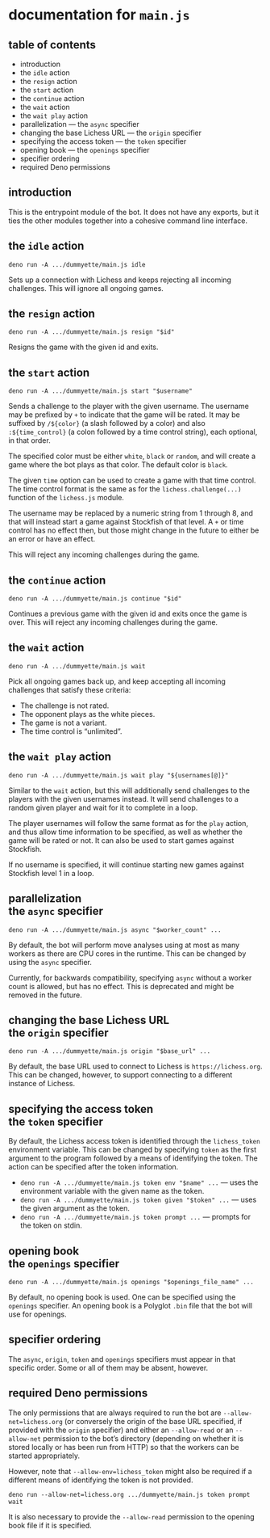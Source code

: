documentation for `main.js`
===

table of contents
---

- introduction
- the `idle` action
- the `resign` action
- the `start` action
- the `continue` action
- the `wait` action
- the `wait play` action
- parallelization — the `async` specifier
- changing the base Lichess URL — the `origin` specifier
- specifying the access token — the `token` specifier
- opening book — the `openings` specifier
- specifier ordering
- required Deno permissions

introduction
---

This is the entrypoint module of the bot. It does not have any exports, but it ties the other modules together into a cohesive command line interface.

the `idle` action
---

~~~
deno run -A .../dummyette/main.js idle
~~~

Sets up a connection with Lichess and keeps rejecting all incoming challenges. This will ignore all ongoing games.

the `resign` action
---

~~~
deno run -A .../dummyette/main.js resign "$id"
~~~

Resigns the game with the given id and exits.

the `start` action
---

~~~
deno run -A .../dummyette/main.js start "$username"
~~~

Sends a challenge to the player with the given username. The username may be prefixed by `+` to indicate that the game will be rated. It may be suffixed by `/${color}` (a slash followed by a color) and also `:${time_control}` (a colon followed by a time control string), each optional, in that order.

The specified color must be either `white`, `black` or `random`, and will create a game where the bot plays as that color. The default color is `black`.

The given `time` option can be used to create a game with that time control. The time control format is the same as for the `lichess.challenge(...)` function of the `lichess.js` module.

The username may be replaced by a numeric string from 1 through 8, and that will instead start a game against Stockfish of that level. A `+` or time control has no effect then, but those might change in the future to either be an error or have an effect.

This will reject any incoming challenges during the game.

the `continue` action
---

~~~
deno run -A .../dummyette/main.js continue "$id"
~~~

Continues a previous game with the given id and exits once the game is over. This will reject any incoming challenges during the game.

the `wait` action
---

~~~
deno run -A .../dummyette/main.js wait
~~~

Pick all ongoing games back up, and keep accepting all incoming challenges that satisfy these criteria:

- The challenge is not rated.
- The opponent plays as the white pieces.
- The game is not a variant.
- The time control is “unlimited”.

the `wait play` action
---

~~~
deno run -A .../dummyette/main.js wait play "${usernames[@]}"
~~~

Similar to the `wait` action, but this will additionally send challenges to the players with the given usernames instead. It will send challenges to a random given player and wait for it to complete in a loop.

The player usernames will follow the same format as for the `play` action, and thus allow time information to be specified, as well as whether the game will be rated or not. It can also be used to start games against Stockfish.

If no username is specified, it will continue starting new games against Stockfish level 1 in a loop.

parallelization <br> the `async` specifier
---

~~~
deno run -A .../dummyette/main.js async "$worker_count" ...
~~~

By default, the bot will perform move analyses using at most as many workers as there are CPU cores in the runtime. This can be changed by using the `async` specifier.

Currently, for backwards compatibility, specifying `async` without a worker count is allowed, but has no effect. This is deprecated and might be removed in the future.

changing the base Lichess URL <br> the `origin` specifier
---

~~~
deno run -A .../dummyette/main.js origin "$base_url" ...
~~~

By default, the base URL used to connect to Lichess is `https://lichess.org`. This can be changed, however, to support connecting to a different instance of Lichess.

specifying the access token <br> the `token` specifier
---

By default, the Lichess access token is identified through the `lichess_token` environment variable. This can be changed by specifying `token` as the first argument to the program followed by a means of identifying the token. The action can be specified after the token information.

- `deno run -A .../dummyette/main.js token env "$name" ...` — uses the environment variable with the given name as the token.
- `deno run -A .../dummyette/main.js token given "$token" ...` — uses the given argument as the token.
- `deno run -A .../dummyette/main.js token prompt ...` — prompts for the token on stdin.

opening book <br> the `openings` specifier
---

~~~
deno run -A .../dummyette/main.js openings "$openings_file_name" ...
~~~

By default, no opening book is used. One can be specified using the `openings` specifier. An opening book is a Polyglot `.bin` file that the bot will use for openings.

specifier ordering
---

The `async`, `origin`, `token` and `openings` specifiers must appear in that specific order. Some or all of them may be absent, however.

required Deno permissions
---

The only permissions that are always required to run the bot are `--allow-net=lichess.org` (or conversely the origin of the base URL specified, if provided with the `origin` specifier) and either an `--allow-read` or an `--allow-net` permission to the bot’s directory (depending on whether it is stored locally or has been run from HTTP) so that the workers can be started appropriately.

However, note that `--allow-env=lichess_token` might also be required if a different means of identifying the token is not provided.

~~~
deno run --allow-net=lichess.org .../dummyette/main.js token prompt wait
~~~

It is also necessary to provide the `--allow-read` permission to the opening book file if it is specified.
